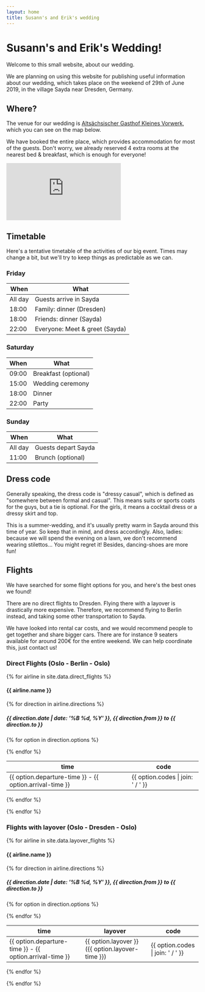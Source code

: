 ```yaml
---
layout: home
title: Susann's and Erik's wedding
---
```


# Susann's and Erik's Wedding!

Welcome to this small website, about our wedding.

We are planning on using this website for publishing useful information about
our wedding, which takes place on the weekend of 29th of June 2019, in the
village Sayda near Dresden, Germany.

## Where?

The venue for our wedding is [Altsächsischer Gasthof Kleines Vorwerk](https://www.kleines-vorwerk.de/),
which you can see on the map below.

We have booked the entire place, which provides accommodation for most of the
guests. Don't worry, we already reserved 4 extra rooms at the nearest bed &
breakfast, which is enough for everyone!

<div id="venue-map" class="row">
  <iframe class="embed-responsive-item" src="https://www.google.com/maps/embed?pb=!1m18!1m12!1m3!1d322574.75213734654!2d13.167321244366743!3d50.829823675707395!2m3!1f0!2f0!3f0!3m2!1i1024!2i768!4f13.1!3m3!1m2!1s0x4709faf0ac42353b%3A0xa9716480daa2b72c!2sAlts%C3%A4chsischer+Gasthof+Kleines+Vorwerk!5e0!3m2!1sen!2sno!4v1548194453426" frameborder="0" allowfullscreen></iframe>
</div>

## Timetable

Here's a tentative timetable of the activities of our big event. Times may
change a bit, but we'll try to keep things as predictable as we can.

<div class="row">
<div class="col-md-4" markdown="1">

### Friday

| When    | What                           |
|---------|--------------------------------|
| All day | Guests arrive in Sayda         |
| 18:00   | Family: dinner (Dresden)       |
| 18:00   | Friends: dinner (Sayda)        |
| 22:00   | Everyone: Meet & greet (Sayda) |

</div>
<div class="col-md-4" markdown="1">

### Saturday

| When  | What                   |
|-------|------------------------|
| 09:00 | <i class="fas fa-mug-hot"></i> Breakfast (optional) |
| 15:00 | <i class="fas fa-gem"></i> Wedding ceremony         |
| 18:00 | <i class="fas fa-utensils"></i> Dinner              |
| 22:00 | <i class="fas fa-glass-cheers"></i> Party           |

</div>
<div class="col-md-4" markdown="1">

### Sunday

| When    | What                           |
|---------|--------------------------------|
| All day | Guests depart Sayda            |
| 11:00   | Brunch (optional)              |

</div>
</div>

## Dress code

Generally speaking, the dress code is "dressy casual", which is defined as
"somewhere between formal and casual". This means suits or sports coats for
the guys, but a tie is optional. For the girls, it means a cocktail dress or
a dressy skirt and top.

This is a summer-wedding, and it's usually pretty warm in Sayda around this
time of year. So keep that in mind, and dress accordingly. Also, ladies:
because we will spend the evening on a lawn, we don't recommend wearing
stilettos... You might regret it! Besides, dancing-shoes are more fun!

## Flights

We have searched for some flight options for you, and here's the best ones we
found!

There are no direct flights to Dresden. Flying there with a layover is
drastically more expensive. Therefore, we recommend flying to Berlin instead,
and taking some other transportation to Sayda.

We have looked into rental car costs, and we would recommend people to get
together and share bigger cars. There are for instance 9 seaters available
for around 200€ for the entire weekend. We can help coordinate this, just
contact us!

### Direct Flights (Oslo - Berlin - Oslo)

{% for airline in site.data.direct_flights %}
<h4>{{ airline.name }}</h4>

<div class="row">

{% for direction in airline.directions %}

<div class="col-md-6">
<h5>{{ direction.date | date: '%B %d, %Y' }}, {{ direction.from }} to {{ direction.to }} </h5>

<table class="table">
  <thead>
    <tr>
      <th scope="col">time</th>
      <th scope="col">code</th>
    </tr>
  </thead>
  <tbody>

  {% for option in direction.options %}
  <tr>
    <td>{{ option.departure-time }} - {{ option.arrival-time }}</td>
    <td>{{ option.codes | join: ' / ' }}</td>
  </tr>
  {% endfor %}

  </tbody>
</table>

</div>

{% endfor %}

</div>

{% endfor %}

### Flights with layover (Oslo - Dresden - Oslo)

{% for airline in site.data.layover_flights %}
<h4>{{ airline.name }}</h4>

<div class="row">

{% for direction in airline.directions %}

<div class="col-md-6">
<h5>{{ direction.date | date: '%B %d, %Y' }}, {{ direction.from }} to {{ direction.to }} </h5>

<table>
  <thead>
    <tr>
      <th scope="col">time</th>
      <th scope="col">layover</th>
      <th scope="col">code</th>
    </tr>
  </thead>
  <tbody>

  {% for option in direction.options %}
  <tr>
    <td>{{ option.departure-time }} - {{ option.arrival-time }}</td>
    <td>{{ option.layover }} ({{ option.layover-time }})</td>
    <td>{{ option.codes | join: ' / ' }}</td>
  </tr>
  {% endfor %}

  </tbody>
</table>

</div>

{% endfor %}

</div>

{% endfor %}
